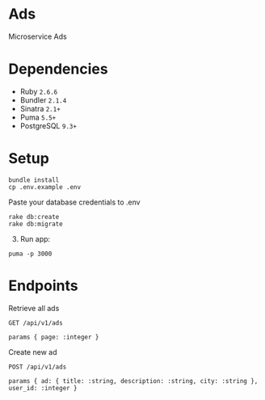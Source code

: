 # Ads

Microservice Ads

# Dependencies

- Ruby `2.6.6`
- Bundler `2.1.4`
- Sinatra `2.1+`
- Puma `5.5+`
- PostgreSQL `9.3+`

# Setup

```
bundle install
cp .env.example .env
```

Paste your database credentials to .env

```
rake db:create
rake db:migrate
```

3. Run app:

```
puma -p 3000
```

# Endpoints

Retrieve all ads
```
GET /api/v1/ads

params { page: :integer }
```

Create new ad
```
POST /api/v1/ads

params { ad: { title: :string, description: :string, city: :string }, user_id: :integer }
```

